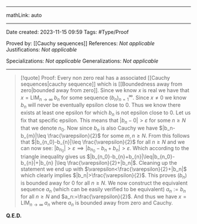 
---

mathLink: auto

---
Date created: 2023-11-15 09:59
Tags: #Type/Proof  

Proved by: [[Cauchy sequences]]
References: _Not applicable_
Justifications: _Not applicable_

Specializations: _Not applicable_
Generalizations: _Not applicable_

---  



> [!quote] Proof: Every non zero real has a associated [[Cauchy sequences|cauchy sequence]] which is [[Boundedness away from zero|bounded away from zero]].
>Since we know $x$ is real we have that $x=\text{LIM}_{n\rightarrow \infty}\;b_n$ for some sequence $(b_n)^\infty_{n=1}$. Since $x\neq0$ we know $b_n$ will never be eventually epsilon close to 0. Thus we know there exists at least one epsilon for which $b_n$ is not epsilon close to $0$. Let us fix that specific epsilon. This means that $|b_n-0|>\varepsilon$ for some $n\geq N$ that we denote $n_0$. Now since $b_n$ is also Cauchy we have $|b_n-b_{m}|\leq \frac{\varepsilon}{2}$ for some $m,n\geq N$. From this follows that $|b_{n_0}-b_{n}|\leq \frac{\varepsilon}{2}$ for all $n\geq N$ and we can now see: $|b_{n_0}|>\varepsilon\implies |b_{n_0}-b_{n}+b_{n}|>\varepsilon$. Which according to the triangle inequality gives us $|b_{n_0}-b_{n}+b_{n}|\leq|b_{n_0}-b_{n}|+|b_{n} |\leq \frac{\varepsilon}{2}+|b_n|$. Cleaning up the statement we end up with $\varepsilon<\frac{\varepsilon}{2}+|b_n|$ which clearly implies $|b_n|>\frac{\varepsilon}{2}$. This proves $(b_n)$ is bounded away for $0$ for all $n\geq N$. We now construct the equivalent sequence $a_n$ (which can be easily verified to be equivalent) $a_n:=b_n$ for all $n\geq N$ and $a_n:=\frac{\varepsilon}{2}$. And thus we have $x=\text{LIM}_{n\rightarrow \infty}\;a_n$ where $a_n$ is bounded away from zero and Cauchy.
>
  **Q.E.D.**



